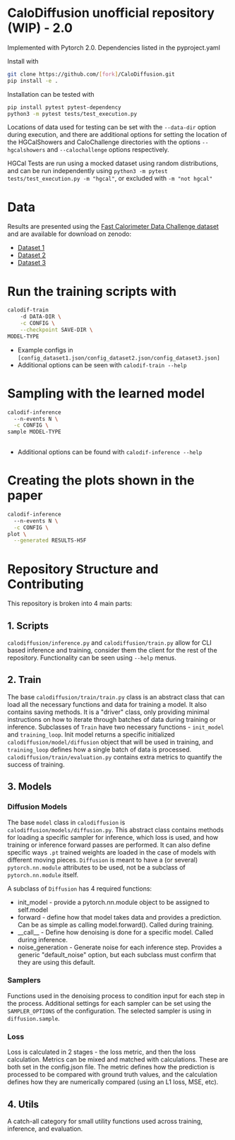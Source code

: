 # CaloDiffusion unofficial repository (WIP) - 2.0

Implemented with Pytorch 2.0. 
Dependencies listed in the pyproject.yaml

Install with 
```bash
git clone https://github.com/[fork]/CaloDiffusion.git
pip install -e .
```

Installation can be tested with 

```bash
pip install pytest pytest-dependency
python3 -m pytest tests/test_execution.py
```

Locations of data used for testing can be set with the `--data-dir` option during execution, and there are additional options for setting the location of the HGCalShowers and CaloChallenge directories with the options `--hgcalshowers` and `--calochallenge` options respectively. 

HGCal Tests are run using a mocked dataset using random distributions, and can be run independently using `python3 -m pytest tests/test_execution.py -m "hgcal"`, or excluded with `-m "not hgcal"`

# Data

Results are presented using the [Fast Calorimeter Data Challenge dataset](https://calochallenge.github.io/homepage/) and are available for download on zenodo:
* [Dataset 1](https://zenodo.org/record/6368338)
* [Dataset 2](https://zenodo.org/record/6366271)
* [Dataset 3](https://zenodo.org/record/6366324)

# Run the training scripts with

```bash
calodif-train 
    -d DATA-DIR \
    -c CONFIG \
    --checkpoint SAVE-DIR \
MODEL-TYPE
```
* Example configs in ```[config_dataset1.json/config_dataset2.json/config_dataset3.json]```
* Additional options can be seen with `calodif-train --help`

# Sampling with the learned model

```bash
calodif-inference
  --n-events N \
  -c CONFIG \
sample MODEL-TYPE
  
```
* Additional options can be found with `calodif-inference --help`
  
# Creating the plots shown in the paper

```bash
calodif-inference
  --n-events N \
  -c CONFIG \
plot \
  --generated RESULTS-H5F
```

# Repository Structure and Contributing

This repository is broken into 4 main parts:

## 1. Scripts 

`calodiffusion/inference.py` and `calodiffusion/train.py` allow for CLI based inference and training, consider them the client for the rest of the repository. 
Functionality can be seen using `--help` menus. 

## 2. Train 

The base `calodiffusion/train/train.py` class is an abstract class that can load all the necessary functions and data for training a model. 
It also contains saving methods. 
It is a "driver" class, only providing minimal instructions on how to iterate through batches of data during training or inference. 
Subclasses of `Train` have two necessary functions - `init_model` and `training_loop`. 
Init model returns a specific initialized `calodiffusion/model/diffusion` object that will be used in training, and `training_loop` defines how a single batch of data is processed.
`calodiffusion/train/evaluation.py` contains extra metrics to quantify the success of training. 

## 3. Models

### Diffusion Models 
The base `model` class in `calodiffusion` is `calodiffusion/models/diffusion.py`. 
This abstract class contains methods for loading a specific sampler for inference, which loss is used, and how training or inference forward passes are performed. 
It can also define specific ways `.pt` trained weights are loaded in the case of models with different moving pieces. 
`Diffusion` is meant to have a (or several) `pytorch.nn.module` attributes to be used, not be a subclass of `pytorch.nn.module` itself. 

A subclass of `Diffusion` has 4 required functions: 

* init_model - provide a pytorch.nn.module object to be assigned to self.model
* forward - define how that model takes data and provides a prediction. Can be as simple as calling model.forward(). Called during training.
* \_\_call__ - Define how denoising is done for a specific model. Called during inference.
* noise_generation - Generate noise for each inference step. Provides a generic "default_noise" option, but each subclass must confirm that they are using this default. 

### Samplers 
Functions used in the denoising process to condition input for each step in the process.
Additional settings for each sampler can be set using the `SAMPLER_OPTIONS` of the configuration. 
The selected sampler is using in `diffusion.sample`.  


### Loss

Loss is calculated in 2 stages - the loss metric, and then the loss calculation. 
Metrics can be mixed and matched with calculations. 
These are both set in the config.json file.
The metric defines how the prediction is processed to be compared with ground truth values, and the calculation defines how they are numerically compared (using an L1 loss, MSE, etc). 

## 4. Utils
A catch-all category for small utility functions used across training, inference, and evaluation. 